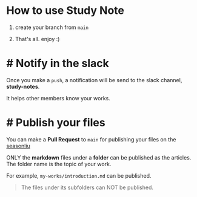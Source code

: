 #  How to use Study Note

1. create your branch from `main`

2. That's all. enjoy :)

# #  Notify in the slack

Once you make a `push`, a notification will be send to the slack channel, **study-notes**. 

It helps other members know your works.

# #  Publish your files

You can make a **Pull Request** to `main` for publishing your files on the [seasonliu](https://seasonliu.com/station/topics)

ONLY the **markdown** files under a **folder** can be published as the articles. The folder name is the topic of your work.

For example, `my-works/introduction.md` can be published.
> The files under its subfolders can NOT be published.